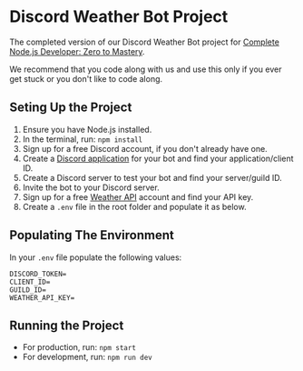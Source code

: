 # Discord Weather Bot Project

The completed version of our Discord Weather Bot project for [Complete Node.js Developer: Zero to Mastery](https://academy.zerotomastery.io/a/aff_jqtq5631/external?affcode=441520_1jw4f2ay).

We recommend that you code along with us and use this only if you ever get stuck or you don't like to code along.

## Seting Up the Project

1. Ensure you have Node.js installed.
2. In the terminal, run: `npm install`
3. Sign up for a free Discord account, if you don't already have one.
4. Create a [Discord application](https://discord.com/developers/applications) for your bot and find your application/client ID.
5. Create a Discord server to test your bot and find your server/guild ID.
6. Invite the bot to your Discord server.
7. Sign up for a free [Weather API](https://www.weatherapi.com/) account and find your API key.
8. Create a `.env` file in the root folder and populate it as below.

## Populating The Environment

In your `.env` file populate the following values:

```
DISCORD_TOKEN=
CLIENT_ID=
GUILD_ID=
WEATHER_API_KEY=
```

## Running the Project

* For production, run: `npm start`
* For development, run: `npm run dev`